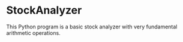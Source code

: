 # StockAnalyzer
This Python program is a basic stock analyzer with very fundamental arithmetic operations.  
